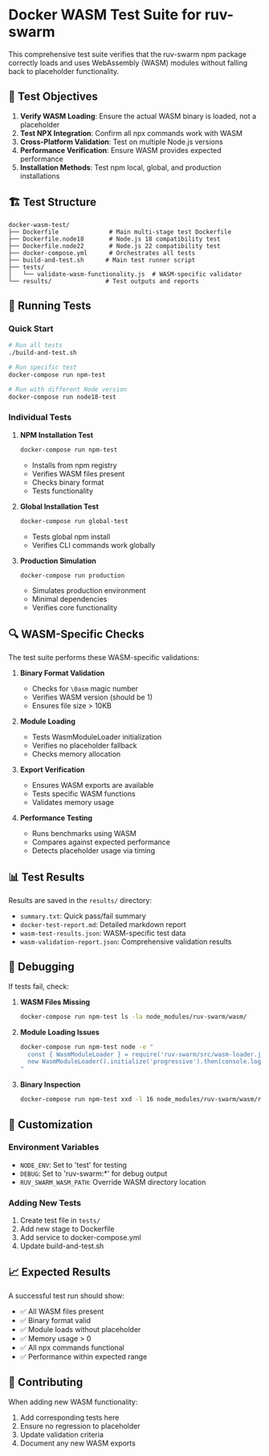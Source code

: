 # Docker WASM Test Suite for ruv-swarm

This comprehensive test suite verifies that the ruv-swarm npm package correctly loads and uses WebAssembly (WASM) modules without falling back to placeholder functionality.

## 🎯 Test Objectives

1. **Verify WASM Loading**: Ensure the actual WASM binary is loaded, not a placeholder
2. **Test NPX Integration**: Confirm all npx commands work with WASM
3. **Cross-Platform Validation**: Test on multiple Node.js versions
4. **Performance Verification**: Ensure WASM provides expected performance
5. **Installation Methods**: Test npm local, global, and production installations

## 🏗️ Test Structure

```
docker-wasm-test/
├── Dockerfile              # Main multi-stage test Dockerfile
├── Dockerfile.node18       # Node.js 18 compatibility test
├── Dockerfile.node22       # Node.js 22 compatibility test
├── docker-compose.yml      # Orchestrates all tests
├── build-and-test.sh      # Main test runner script
├── tests/
│   └── validate-wasm-functionality.js  # WASM-specific validator
└── results/               # Test outputs and reports
```

## 🚀 Running Tests

### Quick Start
```bash
# Run all tests
./build-and-test.sh

# Run specific test
docker-compose run npm-test

# Run with different Node version
docker-compose run node18-test
```

### Individual Tests

1. **NPM Installation Test**
   ```bash
   docker-compose run npm-test
   ```
   - Installs from npm registry
   - Verifies WASM files present
   - Checks binary format
   - Tests functionality

2. **Global Installation Test**
   ```bash
   docker-compose run global-test
   ```
   - Tests global npm install
   - Verifies CLI commands work globally

3. **Production Simulation**
   ```bash
   docker-compose run production
   ```
   - Simulates production environment
   - Minimal dependencies
   - Verifies core functionality

## 🔍 WASM-Specific Checks

The test suite performs these WASM-specific validations:

1. **Binary Format Validation**
   - Checks for `\0asm` magic number
   - Verifies WASM version (should be 1)
   - Ensures file size > 10KB

2. **Module Loading**
   - Tests WasmModuleLoader initialization
   - Verifies no placeholder fallback
   - Checks memory allocation

3. **Export Verification**
   - Ensures WASM exports are available
   - Tests specific WASM functions
   - Validates memory usage

4. **Performance Testing**
   - Runs benchmarks using WASM
   - Compares against expected performance
   - Detects placeholder usage via timing

## 📊 Test Results

Results are saved in the `results/` directory:

- `summary.txt`: Quick pass/fail summary
- `docker-test-report.md`: Detailed markdown report
- `wasm-test-results.json`: WASM-specific test data
- `wasm-validation-report.json`: Comprehensive validation results

## 🐞 Debugging

If tests fail, check:

1. **WASM Files Missing**
   ```bash
   docker-compose run npm-test ls -la node_modules/ruv-swarm/wasm/
   ```

2. **Module Loading Issues**
   ```bash
   docker-compose run npm-test node -e "
     const { WasmModuleLoader } = require('ruv-swarm/src/wasm-loader.js');
     new WasmModuleLoader().initialize('progressive').then(console.log);
   "
   ```

3. **Binary Inspection**
   ```bash
   docker-compose run npm-test xxd -l 16 node_modules/ruv-swarm/wasm/ruv_swarm_wasm_bg.wasm
   ```

## 🔧 Customization

### Environment Variables
- `NODE_ENV`: Set to 'test' for testing
- `DEBUG`: Set to 'ruv-swarm:*' for debug output
- `RUV_SWARM_WASM_PATH`: Override WASM directory location

### Adding New Tests

1. Create test file in `tests/`
2. Add new stage to Dockerfile
3. Add service to docker-compose.yml
4. Update build-and-test.sh

## 📈 Expected Results

A successful test run should show:
- ✅ All WASM files present
- ✅ Binary format valid
- ✅ Module loads without placeholder
- ✅ Memory usage > 0
- ✅ All npx commands functional
- ✅ Performance within expected range

## 🤝 Contributing

When adding new WASM functionality:
1. Add corresponding tests here
2. Ensure no regression to placeholder
3. Update validation criteria
4. Document any new WASM exports